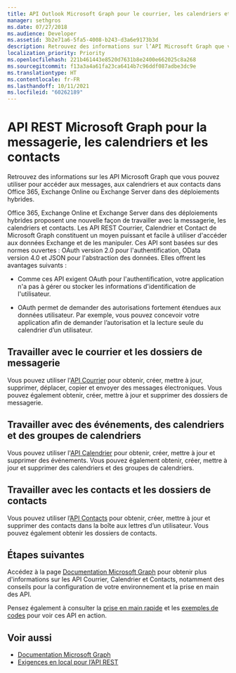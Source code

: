 ```yaml
---
title: API Outlook Microsoft Graph pour le courrier, les calendriers et les contacts
manager: sethgros
ms.date: 07/27/2018
ms.audience: Developer
ms.assetid: 3b2e71a6-5fa5-4008-b243-d3a6e9173b3d
description: Retrouvez des informations sur l’API Microsoft Graph que vous pouvez utiliser pour accéder aux messages, aux calendriers et aux contacts dans Office 365 ou Exchange Online.
localization_priority: Priority
ms.openlocfilehash: 221b461443e8520d7631b8e2400e662025c8a268
ms.sourcegitcommit: f13a3a4a61fa23ca6414b7c96ddf087adbe3dc9e
ms.translationtype: HT
ms.contentlocale: fr-FR
ms.lasthandoff: 10/11/2021
ms.locfileid: "60262189"
---
```

# <a name="microsoft-graph-rest-apis-for-mail-calendars-and-contacts"></a>API REST Microsoft Graph pour la messagerie, les calendriers et les contacts

Retrouvez des informations sur les API Microsoft Graph que vous pouvez utiliser pour accéder aux messages, aux calendriers et aux contacts dans Office 365, Exchange Online ou Exchange Server dans des déploiements hybrides.

Office 365, Exchange Online et Exchange Server dans des déploiements hybrides proposent une nouvelle façon de travailler avec la messagerie, les calendriers et contacts. Les API REST Courrier, Calendrier et Contact de Microsoft Graph constituent un moyen puissant et facile à utiliser d'accéder aux données Exchange et de les manipuler. Ces API sont basées sur des normes ouvertes : OAuth version 2.0 pour l'authentification, OData version 4.0 et JSON pour l'abstraction des données. Elles offrent les avantages suivants :

- Comme ces API exigent OAuth pour l'authentification, votre application n'a pas à gérer ou stocker les informations d'identification de l'utilisateur.

- OAuth permet de demander des autorisations fortement étendues aux données utilisateur. Par exemple, vous pouvez concevoir votre application afin de demander l’autorisation et la lecture seule du calendrier d’un utilisateur.

## <a name="work-with-email-and-mail-folders"></a>Travailler avec le courrier et les dossiers de messagerie

Vous pouvez utiliser l'[API Courrier](https://developer.microsoft.com/graph/docs/concepts/outlook-mail-concept-overview) pour obtenir, créer, mettre à jour, supprimer, déplacer, copier et envoyer des messages électroniques. Vous pouvez également obtenir, créer, mettre à jour et supprimer des dossiers de messagerie. 
  
## <a name="work-with-events-calendars-and-calendar-groups"></a>Travailler avec des événements, des calendriers et des groupes de calendriers

Vous pouvez utiliser l'[API Calendrier](https://developer.microsoft.com/graph/docs/concepts/outlook-calendar-concept-overview) pour obtenir, créer, mettre à jour et supprimer des événements. Vous pouvez également obtenir, créer, mettre à jour et supprimer des calendriers et des groupes de calendriers. 
  
## <a name="work-with-contacts-and-contact-folders"></a>Travailler avec les contacts et les dossiers de contacts

Vous pouvez utiliser l’[API Contacts](https://developer.microsoft.com/graph/docs/concepts/outlook-contacts-concept-overview) pour obtenir, créer, mettre à jour et supprimer des contacts dans la boîte aux lettres d’un utilisateur. Vous pouvez également obtenir les dossiers de contacts. 
  
## <a name="next-steps"></a>Étapes suivantes

Accédez à la page [Documentation Microsoft Graph](https://developer.microsoft.com/graph/docs/concepts/overview) pour obtenir plus d'informations sur les API Courrier, Calendrier et Contacts, notamment des conseils pour la configuration de votre environnement et la prise en main des API. 

Pensez également à consulter la [prise en main rapide](https://developer.microsoft.com/graph/quick-start) et les [exemples de codes](https://developer.microsoft.com/office/gallery/?filterBy=Samples,Microsoft%20Graph) pour voir ces API en action. 
  
## <a name="see-also"></a>Voir aussi

- [Documentation Microsoft Graph](https://developer.microsoft.com/graph/docs/concepts/overview)   
- [Exigences en local pour l’API REST](https://techcommunity.microsoft.com/t5/exchange-team-blog/on-premises-architectural-requirements-for-the-rest-api/ba-p/605609)   

